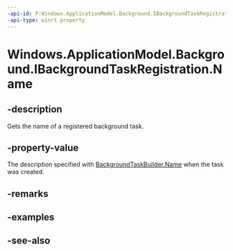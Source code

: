 ----api-id: P:Windows.ApplicationModel.Background.IBackgroundTaskRegistration.Name
-api-type: winrt property
---<!-- Property syntaxpublic string Name { get; }--># Windows.ApplicationModel.Background.IBackgroundTaskRegistration.Name## -descriptionGets the name of a registered background task.## -property-valueThe description specified with [BackgroundTaskBuilder.Name](backgroundtaskbuilder_name.md) when the task was created.## -remarks## -examples## -see-also